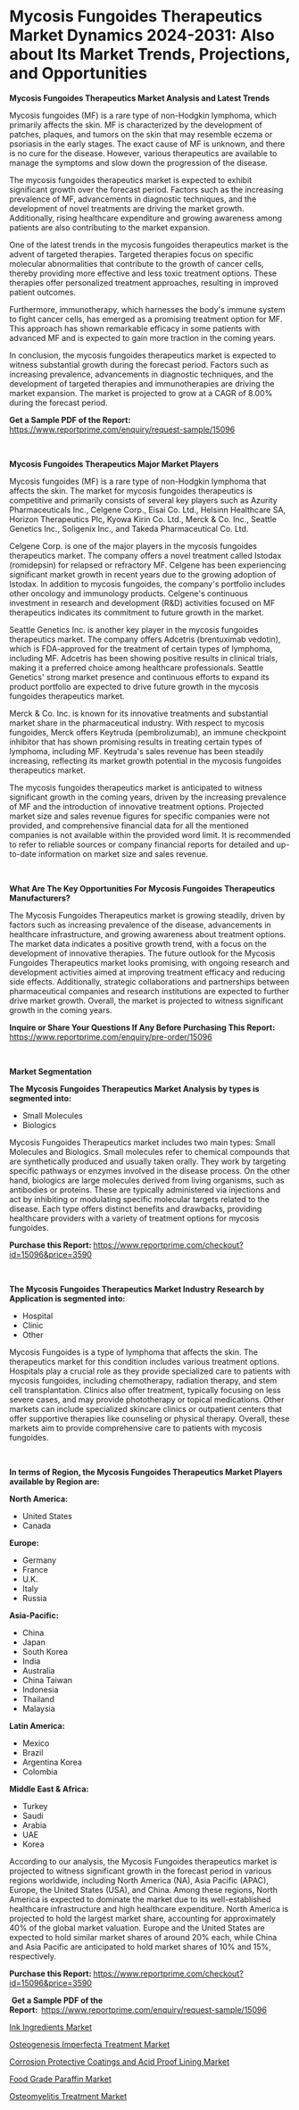 <p><h1>Mycosis Fungoides Therapeutics Market Dynamics 2024-2031: Also about Its Market Trends, Projections, and Opportunities</h1></p><p><strong>Mycosis Fungoides Therapeutics Market Analysis and Latest Trends</strong></p>
<p><p>Mycosis fungoides (MF) is a rare type of non-Hodgkin lymphoma, which primarily affects the skin. MF is characterized by the development of patches, plaques, and tumors on the skin that may resemble eczema or psoriasis in the early stages. The exact cause of MF is unknown, and there is no cure for the disease. However, various therapeutics are available to manage the symptoms and slow down the progression of the disease.</p><p>The mycosis fungoides therapeutics market is expected to exhibit significant growth over the forecast period. Factors such as the increasing prevalence of MF, advancements in diagnostic techniques, and the development of novel treatments are driving the market growth. Additionally, rising healthcare expenditure and growing awareness among patients are also contributing to the market expansion.</p><p>One of the latest trends in the mycosis fungoides therapeutics market is the advent of targeted therapies. Targeted therapies focus on specific molecular abnormalities that contribute to the growth of cancer cells, thereby providing more effective and less toxic treatment options. These therapies offer personalized treatment approaches, resulting in improved patient outcomes.</p><p>Furthermore, immunotherapy, which harnesses the body's immune system to fight cancer cells, has emerged as a promising treatment option for MF. This approach has shown remarkable efficacy in some patients with advanced MF and is expected to gain more traction in the coming years.</p><p>In conclusion, the mycosis fungoides therapeutics market is expected to witness substantial growth during the forecast period. Factors such as increasing prevalence, advancements in diagnostic techniques, and the development of targeted therapies and immunotherapies are driving the market expansion. The market is projected to grow at a CAGR of 8.00% during the forecast period.</p></p>
<p><strong>Get a Sample PDF of the Report:&nbsp;</strong> <a href="https://www.reportprime.com/enquiry/request-sample/15096">https://www.reportprime.com/enquiry/request-sample/15096</a></p>
<p>&nbsp;</p>
<p><strong>Mycosis Fungoides Therapeutics Major Market Players</strong></p>
<p><p>Mycosis fungoides (MF) is a rare type of non-Hodgkin lymphoma that affects the skin. The market for mycosis fungoides therapeutics is competitive and primarily consists of several key players such as Azurity Pharmaceuticals Inc., Celgene Corp., Eisai Co. Ltd., Helsinn Healthcare SA, Horizon Therapeutics Plc, Kyowa Kirin Co. Ltd., Merck & Co. Inc., Seattle Genetics Inc., Soligenix Inc., and Takeda Pharmaceutical Co. Ltd.</p><p>Celgene Corp. is one of the major players in the mycosis fungoides therapeutics market. The company offers a novel treatment called Istodax (romidepsin) for relapsed or refractory MF. Celgene has been experiencing significant market growth in recent years due to the growing adoption of Istodax. In addition to mycosis fungoides, the company's portfolio includes other oncology and immunology products. Celgene's continuous investment in research and development (R&D) activities focused on MF therapeutics indicates its commitment to future growth in the market.</p><p>Seattle Genetics Inc. is another key player in the mycosis fungoides therapeutics market. The company offers Adcetris (brentuximab vedotin), which is FDA-approved for the treatment of certain types of lymphoma, including MF. Adcetris has been showing positive results in clinical trials, making it a preferred choice among healthcare professionals. Seattle Genetics' strong market presence and continuous efforts to expand its product portfolio are expected to drive future growth in the mycosis fungoides therapeutics market.</p><p>Merck & Co. Inc. is known for its innovative treatments and substantial market share in the pharmaceutical industry. With respect to mycosis fungoides, Merck offers Keytruda (pembrolizumab), an immune checkpoint inhibitor that has shown promising results in treating certain types of lymphoma, including MF. Keytruda's sales revenue has been steadily increasing, reflecting its market growth potential in the mycosis fungoides therapeutics market.</p><p>The mycosis fungoides therapeutics market is anticipated to witness significant growth in the coming years, driven by the increasing prevalence of MF and the introduction of innovative treatment options. Projected market size and sales revenue figures for specific companies were not provided, and comprehensive financial data for all the mentioned companies is not available within the provided word limit. It is recommended to refer to reliable sources or company financial reports for detailed and up-to-date information on market size and sales revenue.</p></p>
<p>&nbsp;</p>
<p><strong>What Are The Key Opportunities For Mycosis Fungoides Therapeutics Manufacturers?</strong></p>
<p><p>The Mycosis Fungoides Therapeutics market is growing steadily, driven by factors such as increasing prevalence of the disease, advancements in healthcare infrastructure, and growing awareness about treatment options. The market data indicates a positive growth trend, with a focus on the development of innovative therapies. The future outlook for the Mycosis Fungoides Therapeutics market looks promising, with ongoing research and development activities aimed at improving treatment efficacy and reducing side effects. Additionally, strategic collaborations and partnerships between pharmaceutical companies and research institutions are expected to further drive market growth. Overall, the market is projected to witness significant growth in the coming years.</p></p>
<p><strong>Inquire or Share Your Questions If Any Before Purchasing This Report:</strong> <a href="https://www.reportprime.com/enquiry/pre-order/15096">https://www.reportprime.com/enquiry/pre-order/15096</a></p>
<p>&nbsp;</p>
<p><strong>Market Segmentation</strong></p>
<p><strong>The Mycosis Fungoides Therapeutics Market Analysis by types is segmented into:</strong></p>
<p><ul><li>Small Molecules</li><li>Biologics</li></ul></p>
<p><p>Mycosis Fungoides Therapeutics market includes two main types: Small Molecules and Biologics. Small molecules refer to chemical compounds that are synthetically produced and usually taken orally. They work by targeting specific pathways or enzymes involved in the disease process. On the other hand, biologics are large molecules derived from living organisms, such as antibodies or proteins. These are typically administered via injections and act by inhibiting or modulating specific molecular targets related to the disease. Each type offers distinct benefits and drawbacks, providing healthcare providers with a variety of treatment options for mycosis fungoides.</p></p>
<p><strong>Purchase this Report:&nbsp;</strong><a href="https://www.reportprime.com/checkout?id=15096&price=3590">https://www.reportprime.com/checkout?id=15096&price=3590</a></p>
<p>&nbsp;</p>
<p><strong>The Mycosis Fungoides Therapeutics Market Industry Research by Application is segmented into:</strong></p>
<p><ul><li>Hospital</li><li>Clinic</li><li>Other</li></ul></p>
<p><p>Mycosis Fungoides is a type of lymphoma that affects the skin. The therapeutics market for this condition includes various treatment options. Hospitals play a crucial role as they provide specialized care to patients with mycosis fungoides, including chemotherapy, radiation therapy, and stem cell transplantation. Clinics also offer treatment, typically focusing on less severe cases, and may provide phototherapy or topical medications. Other markets can include specialized skincare clinics or outpatient centers that offer supportive therapies like counseling or physical therapy. Overall, these markets aim to provide comprehensive care to patients with mycosis fungoides.</p></p>
<p>&nbsp;</p>
<p><strong>In terms of Region, the Mycosis Fungoides Therapeutics Market Players available by Region are:</strong></p>
<p>
    <p> <strong> North America: </strong>
        <ul>
            <li>United States</li>
            <li>Canada</li>
        </ul>
        </p> 
    <p> <strong> Europe: </strong>
        <ul>
            <li>Germany</li>
            <li>France</li>
            <li>U.K.</li>
            <li>Italy</li>
            <li>Russia</li>
        </ul>
        </p> 
    <p> <strong> Asia-Pacific: </strong>
        <ul>
            <li>China</li>
            <li>Japan</li>
            <li>South Korea</li>
            <li>India</li>
            <li>Australia</li>
            <li>China Taiwan</li>
            <li>Indonesia</li>
            <li>Thailand</li>
            <li>Malaysia</li>
        </ul>
        </p> 
    <p> <strong> Latin America: </strong>
        <ul>
            <li>Mexico</li>
            <li>Brazil</li>
            <li>Argentina Korea</li>
            <li>Colombia</li>
        </ul>
        </p> 
    <p> <strong> Middle East & Africa: </strong>
        <ul>
            <li>Turkey</li>
            <li>Saudi</li>
            <li>Arabia</li>
            <li>UAE</li>
            <li>Korea</li>
        </ul>
    </p>
    </p>
<p><p>According to our analysis, the Mycosis Fungoides therapeutics market is projected to witness significant growth in the forecast period in various regions worldwide, including North America (NA), Asia Pacific (APAC), Europe, the United States (USA), and China. Among these regions, North America is expected to dominate the market due to its well-established healthcare infrastructure and high healthcare expenditure. North America is projected to hold the largest market share, accounting for approximately 40% of the global market valuation. Europe and the United States are expected to hold similar market shares of around 20% each, while China and Asia Pacific are anticipated to hold market shares of 10% and 15%, respectively.</p></p>
<p><strong>Purchase this Report: </strong><a href="https://www.reportprime.com/checkout?id=15096&price=3590">https://www.reportprime.com/checkout?id=15096&price=3590</a></p>
<p>&nbsp;<strong>Get a Sample PDF of the Report:&nbsp;&nbsp;</strong><a href="https://www.reportprime.com/enquiry/request-sample/15096">https://www.reportprime.com/enquiry/request-sample/15096</a></p>
<p><strong></strong></p>
<p><p><a href="https://www.linkedin.com/pulse/ink-ingredients-market-research-report-provides-critical-n5ose?trackingId=4s7WscP%2BR06wx07Cgy68iA%3D%3D">Ink Ingredients Market</a></p><p><a href="https://medium.com/@olgabauch163/osteogenesis-imperfecta-treatment-market-research-report-its-history-and-forecast-2023-to-2030-c9797c6c474a">Osteogenesis Imperfecta Treatment Market</a></p><p><a href="https://www.linkedin.com/pulse/corrosion-protective-coatings-acid-proof-lining-market-eglee?trackingId=EW1TeOfiT7uPSkbKsScxEA%3D%3D">Corrosion Protective Coatings and Acid Proof Lining Market</a></p><p><a href="https://www.linkedin.com/pulse/food-grade-paraffin-market-size-trends-growth-outlook-k6sge?trackingId=M0cNrYWvTaCzlHQQjCJHUw%3D%3D">Food Grade Paraffin Market</a></p><p><a href="https://medium.com/@olgabauch163/osteomyelitis-treatment-market-analysis-its-cagr-market-segmentation-and-global-industry-overview-001cf353f2db">Osteomyelitis Treatment Market</a></p></p>